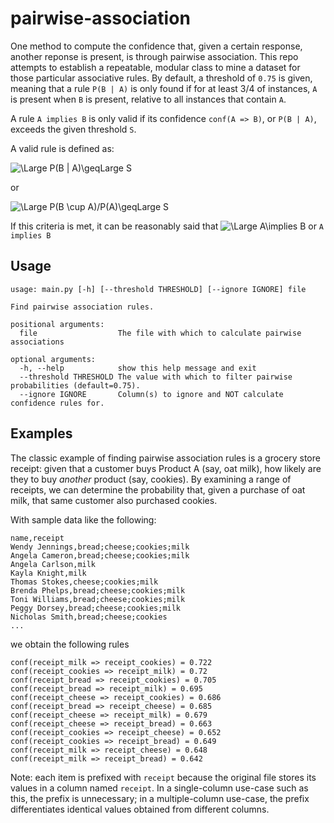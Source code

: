 # pairwise-association

One method to compute the confidence that, given a certain response, another reponse is present, is through pairwise association. This repo attempts to establish a repeatable, modular class to mine a dataset for those particular associative rules. By default, a threshold of `0.75` is given, meaning that a rule `P(B | A)` is only found if for at least 3/4 of instances, `A` is present when `B` is present, relative to all instances that contain `A`.


A rule `A implies B` is only valid if its confidence `conf(A => B)`, or `P(B | A)`, exceeds the given threshold `S`.

A valid rule is defined as:

![\Large P(B | A)\geqLarge S](https://latex.codecogs.com/svg.latex?\Large&space;P(B|A)\geq\Large&space;S) 

or

![\Large P(B \cup A)/P(A)\geqLarge S](https://latex.codecogs.com/svg.latex?\frac{&space;P(A&space;\cup&space;B)}{P(A)}\geq\Large&space;S) 

If this criteria is met, it can be reasonably said that 
![\Large A\implies B](https://latex.codecogs.com/svg.latex?&space;A\implies&space;B) or `A implies B`

## Usage

```
usage: main.py [-h] [--threshold THRESHOLD] [--ignore IGNORE] file

Find pairwise association rules.

positional arguments:
  file                  The file with which to calculate pairwise associations

optional arguments:
  -h, --help            show this help message and exit
  --threshold THRESHOLD The value with which to filter pairwise probabilities (default=0.75).
  --ignore IGNORE       Column(s) to ignore and NOT calculate confidence rules for.
```

## Examples

The classic example of finding pairwise association rules is a grocery store receipt: given that a customer buys Product A (say, oat milk), how likely are they to buy *another* product (say, cookies). By examining a range of receipts, we can determine the probability that, given a purchase of oat milk, that same customer also purchased cookies.

With sample data like the following:
```
name,receipt
Wendy Jennings,bread;cheese;cookies;milk
Angela Cameron,bread;cheese;cookies;milk
Angela Carlson,milk
Kayla Knight,milk
Thomas Stokes,cheese;cookies;milk
Brenda Phelps,bread;cheese;cookies;milk
Toni Williams,bread;cheese;cookies;milk
Peggy Dorsey,bread;cheese;cookies;milk
Nicholas Smith,bread;cheese;cookies
...
```
we obtain the following rules
```
conf(receipt_milk => receipt_cookies) = 0.722
conf(receipt_cookies => receipt_milk) = 0.72
conf(receipt_bread => receipt_cookies) = 0.705
conf(receipt_bread => receipt_milk) = 0.695
conf(receipt_cheese => receipt_cookies) = 0.686
conf(receipt_bread => receipt_cheese) = 0.685
conf(receipt_cheese => receipt_milk) = 0.679
conf(receipt_cheese => receipt_bread) = 0.663
conf(receipt_cookies => receipt_cheese) = 0.652
conf(receipt_cookies => receipt_bread) = 0.649
conf(receipt_milk => receipt_cheese) = 0.648
conf(receipt_milk => receipt_bread) = 0.642
```
Note: each item is prefixed with `receipt` because the original file stores its values in a column named `receipt`. In a single-column use-case such as this, the prefix is unnecessary; in a multiple-column use-case, the prefix differentiates identical values obtained from different columns.
